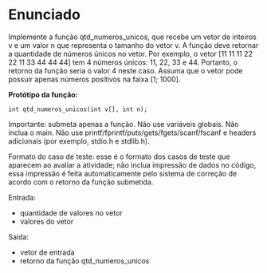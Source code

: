 # Enunciado

Implemente a função qtd_numeros_unicos, que recebe um vetor de inteiros v e um valor n que representa o tamanho do vetor v. A função deve retornar a quantidade de números únicos no vetor. Por exemplo, o vetor [11 11 11 22 22 11 33 44 44 44] tem 4 números únicos: 11, 22, 33 e 44. Portanto, o retorno da função seria o valor 4 neste caso. Assuma que o vetor pode possuir apenas números positivos na faixa [1; 1000].

__Protótipo da função:__

```int qtd_numeros_unicos(int v[], int n);```

Importante: submeta apenas a função. Não use variáveis globais. Não inclua o main. Não use printf/fprintf/puts/gets/fgets/scanf/fscanf e headers adicionais (por exemplo, stdio.h e stdlib.h).


Formato do caso de teste: esse é o formato dos casos de teste que aparecem ao avaliar a atividade; não inclua impressão de dados no código, essa impressão é feita automaticamente pelo sistema de correção de acordo com o retorno da função submetida.

Entrada:

- quantidade de valores no vetor
- valores do vetor

Saída:

- vetor de entrada
- retorno da função qtd_numeros_unicos